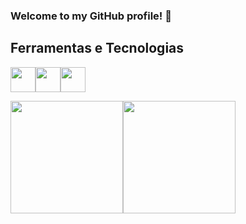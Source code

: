 ### Welcome to my GitHub profile! 👋
## Ferramentas e Tecnologias
<img loading="lazy" src="https://cdn.jsdelivr.net/gh/devicons/devicon/icons/git/git-original.svg" width="40" height="40"/><img loading="lazy" src="https://cdn.jsdelivr.net/gh/devicons/devicon/icons/java/java-original.svg" width="40" height="40"/><img loading="lazy" src="https://cdn.jsdelivr.net/gh/devicons/devicon/icons/linux/linux-original.svg" width="40" height="40"/>
<div>
<a href="https://github.com/bottinolucas">
<img loading="lazy" height="180em" src="https://github-readme-stats.vercel.app/api/top-langs/?username=bottinolucas&layout=compact&langs_count=7&theme=dracula"/><img loading="lazy" height="180em" src="https://github-readme-stats.vercel.app/api?username=bottinolucas&show_icons=true&theme=dracula&include_all_commits=true&count_private=true"/>
</div>
<!--
**bottinolucas/bottinolucas** is a ✨ _special_ ✨ repository because its `README.md` (this file) appears on your GitHub profile.

Here are some ideas to get you started:

- 🔭 I’m currently working on ...
- 🌱 I’m currently learning ...
- 👯 I’m looking to collaborate on ...
- 🤔 I’m looking for help with ...
- 💬 Ask me about ...
- 📫 How to reach me: ...
- 😄 Pronouns: ...
- ⚡ Fun fact: ...
-->
